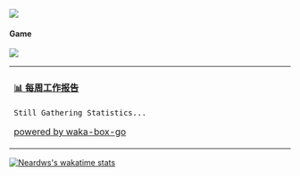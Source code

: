 [![](https://count.getloli.com/get/@:neardws)](https://count.getloli.com/)

#### Game
![](https://img.shields.io/badge/-Nintendo%20Switch-e60012?style=flat-square&logo=nintendo%20switch&logoColor=ffffff)

<table>
<tr>
<td valign="top" width="50%">

<!-- waka-box start -->
#### <a href="https://gist.github.com/e7f0f3b2022a53122eb0f44d44a1287b" target="_blank">📊 每周工作报告</a>
```text
Still Gathering Statistics...
```
 <!-- waka-box end -->

[powered by waka-box-go](https://github.com/journey-ad/waka-box-go)

</td>

</tr>
</table>

[![Neardws's wakatime stats](https://github-readme-stats.vercel.app/api/wakatime?username=neardws)](https://github.com/neardws/github-readme-stats)

<!--
**journey-ad/journey-ad** is a ✨ _special_ ✨ repository because its `README.md` (this file) appears on your GitHub profile.

Here are some ideas to get you started:

- 🔭 I’m currently working on ...
- 🌱 I’m currently learning ...
- 👯 I’m looking to collaborate on ...
- 🤔 I’m looking for help with ...
- 💬 Ask me about ...
- 📫 How to reach me: ...
- 😄 Pronouns: ...
- ⚡ Fun fact: ...
-->
